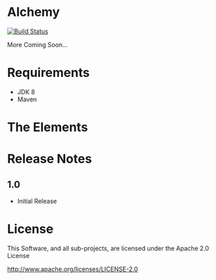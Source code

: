 Alchemy
==============================================

[![Build Status](https://travis-ci.org/SirWellington/alchemy.svg)](https://travis-ci.org/SirWellington/alchemy)

More Coming Soon...

# Requirements

+ JDK 8
+ Maven

# The Elements

# Release Notes

## 1.0
+ Initial Release


# License

This Software, and all sub-projects, are licensed under the Apache 2.0 License

http://www.apache.org/licenses/LICENSE-2.0
